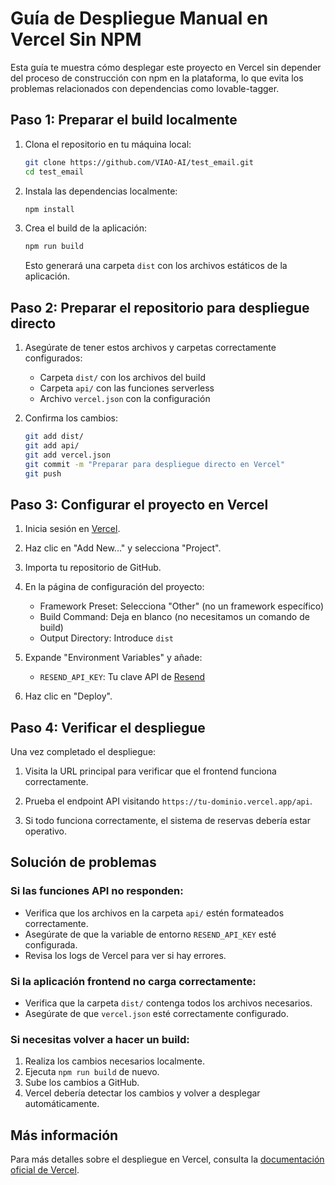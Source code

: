 # Guía de Despliegue Manual en Vercel Sin NPM

Esta guía te muestra cómo desplegar este proyecto en Vercel sin depender del proceso de construcción con npm en la plataforma, lo que evita los problemas relacionados con dependencias como lovable-tagger.

## Paso 1: Preparar el build localmente

1. Clona el repositorio en tu máquina local:
   ```bash
   git clone https://github.com/VIAO-AI/test_email.git
   cd test_email
   ```

2. Instala las dependencias localmente:
   ```bash
   npm install
   ```

3. Crea el build de la aplicación:
   ```bash
   npm run build
   ```

   Esto generará una carpeta `dist` con los archivos estáticos de la aplicación.

## Paso 2: Preparar el repositorio para despliegue directo

1. Asegúrate de tener estos archivos y carpetas correctamente configurados:
   - Carpeta `dist/` con los archivos del build
   - Carpeta `api/` con las funciones serverless
   - Archivo `vercel.json` con la configuración

2. Confirma los cambios:
   ```bash
   git add dist/
   git add api/
   git add vercel.json
   git commit -m "Preparar para despliegue directo en Vercel"
   git push
   ```

## Paso 3: Configurar el proyecto en Vercel

1. Inicia sesión en [Vercel](https://vercel.com).

2. Haz clic en "Add New..." y selecciona "Project".

3. Importa tu repositorio de GitHub.

4. En la página de configuración del proyecto:
   - Framework Preset: Selecciona "Other" (no un framework específico)
   - Build Command: Deja en blanco (no necesitamos un comando de build)
   - Output Directory: Introduce `dist`
   
5. Expande "Environment Variables" y añade:
   - `RESEND_API_KEY`: Tu clave API de [Resend](https://resend.com)

6. Haz clic en "Deploy".

## Paso 4: Verificar el despliegue

Una vez completado el despliegue:

1. Visita la URL principal para verificar que el frontend funciona correctamente.

2. Prueba el endpoint API visitando `https://tu-dominio.vercel.app/api`.

3. Si todo funciona correctamente, el sistema de reservas debería estar operativo.

## Solución de problemas

### Si las funciones API no responden:
- Verifica que los archivos en la carpeta `api/` estén formateados correctamente.
- Asegúrate de que la variable de entorno `RESEND_API_KEY` esté configurada.
- Revisa los logs de Vercel para ver si hay errores.

### Si la aplicación frontend no carga correctamente:
- Verifica que la carpeta `dist/` contenga todos los archivos necesarios.
- Asegúrate de que `vercel.json` esté correctamente configurado.

### Si necesitas volver a hacer un build:
1. Realiza los cambios necesarios localmente.
2. Ejecuta `npm run build` de nuevo.
3. Sube los cambios a GitHub.
4. Vercel debería detectar los cambios y volver a desplegar automáticamente.

## Más información

Para más detalles sobre el despliegue en Vercel, consulta la [documentación oficial de Vercel](https://vercel.com/docs). 